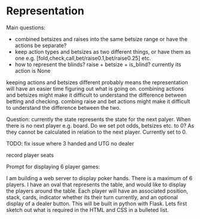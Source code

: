 # Representation

Main questions:

- combined betsizes and raises into the same betsize range or have the actions be separate?
- keep action types and betsizes as two different things, or have them as one e.g. [fold,check,call,bet/raise0.1,bet/raise0.25] etc.
- how to represent the blinds? raise + betsize + is_blind? currently its action is None

keeping actions and betsizes different probably means the representation will have an easier time figuring out what is going on.
combining actions and betsizes might make it difficult to understand the difference between betting and checking.
combing raise and bet actions might make it difficult to understand the difference between the two.

Question:
currently the state represents the state for the next palyer. When there is no next player e.g. board. Do we set pot odds, betsizes etc. to 0? As they cannot be calculated in relation to the next player.
Currently set to 0.

TODO:
fix issue where 3 handed and UTG no dealer

record player seats

Prompt for displaying 6 player games:

I am building a web server to display poker hands. There is a maximum of 6 players. I have an oval that represents the table, and would like to display the players around the table. Each player will have an associated position, stack, cards, indicator whether its their turn currently, and an optional display of a dealer button. This will be built in python with Flask. Lets first sketch out what is required in the HTML and CSS in a bulleted list.
